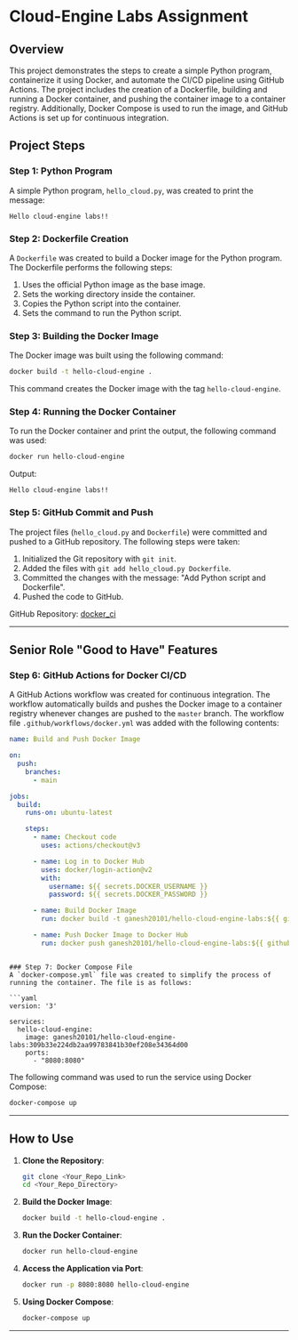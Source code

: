 
# Cloud-Engine Labs Assignment

## Overview
This project demonstrates the steps to create a simple Python program, containerize it using Docker, and automate the CI/CD pipeline using GitHub Actions. The project includes the creation of a Dockerfile, building and running a Docker container, and pushing the container image to a container registry. Additionally, Docker Compose is used to run the image, and GitHub Actions is set up for continuous integration.

## Project Steps

### Step 1: Python Program
A simple Python program, `hello_cloud.py`, was created to print the message:

```
Hello cloud-engine labs!!
```

### Step 2: Dockerfile Creation
A `Dockerfile` was created to build a Docker image for the Python program. The Dockerfile performs the following steps:

1. Uses the official Python image as the base image.
2. Sets the working directory inside the container.
3. Copies the Python script into the container.
4. Sets the command to run the Python script.

### Step 3: Building the Docker Image
The Docker image was built using the following command:

```bash
docker build -t hello-cloud-engine .
```

This command creates the Docker image with the tag `hello-cloud-engine`.

### Step 4: Running the Docker Container
To run the Docker container and print the output, the following command was used:

```bash
docker run hello-cloud-engine
```

Output:

```
Hello cloud-engine labs!!
```

### Step 5: GitHub Commit and Push
The project files (`hello_cloud.py` and `Dockerfile`) were committed and pushed to a GitHub repository. The following steps were taken:

1. Initialized the Git repository with `git init`.
2. Added the files with `git add hello_cloud.py Dockerfile`.
3. Committed the changes with the message: "Add Python script and Dockerfile".
4. Pushed the code to GitHub.

GitHub Repository: [docker_ci](https://github.com/ganesh20101/docker_ci.git)

---

## Senior Role "Good to Have" Features

### Step 6: GitHub Actions for Docker CI/CD
A GitHub Actions workflow was created for continuous integration. The workflow automatically builds and pushes the Docker image to a container registry whenever changes are pushed to the `master` branch. The workflow file `.github/workflows/docker.yml` was added with the following contents:

```yaml
name: Build and Push Docker Image

on:
  push:
    branches:
      - main

jobs:
  build:
    runs-on: ubuntu-latest

    steps:
      - name: Checkout code
        uses: actions/checkout@v3

      - name: Log in to Docker Hub
        uses: docker/login-action@v2
        with:
          username: ${{ secrets.DOCKER_USERNAME }}
          password: ${{ secrets.DOCKER_PASSWORD }}

      - name: Build Docker Image
        run: docker build -t ganesh20101/hello-cloud-engine-labs:${{ github.sha }} .

      - name: Push Docker Image to Docker Hub
        run: docker push ganesh20101/hello-cloud-engine-labs:${{ github.sha }}
```


```

### Step 7: Docker Compose File
A `docker-compose.yml` file was created to simplify the process of running the container. The file is as follows:

```yaml
version: '3'

services:
  hello-cloud-engine:
    image: ganesh20101/hello-cloud-engine-labs:309b33e224db2aa99783841b30ef208e34364d00
    ports:
      - "8080:8080"
```

The following command was used to run the service using Docker Compose:

```bash
docker-compose up
```

---

## How to Use

1. **Clone the Repository**:
   ```bash
   git clone <Your_Repo_Link>
   cd <Your_Repo_Directory>
   ```

2. **Build the Docker Image**:
   ```bash
   docker build -t hello-cloud-engine .
   ```

3. **Run the Docker Container**:
   ```bash
   docker run hello-cloud-engine
   ```

4. **Access the Application via Port**:
   ```bash
   docker run -p 8080:8080 hello-cloud-engine
   ```

5. **Using Docker Compose**:
   ```bash
   docker-compose up
   ```

---



